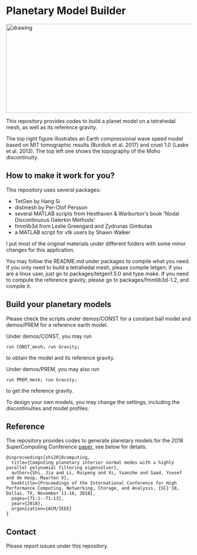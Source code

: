 Planetary Model Builder 
================================================================

<img src="figs/moho-mit_combined.png" alt="drawing" width="700" height="243" align="middle"/>

This repository provides codes to build a planet model on a tetrahedal mesh,
as well as its reference gravity. 

The top right figure illustrates an Earth compressional wave speed model based on MIT tomographic results (Burdick et al. 2017) 
and crust 1.0 (Laske et al. 2013). The top left one shows the topography of the Moho discontinuity.  

How to make it work for you? 
----------------------------------------------------------------
This repository uses several packages:  
+ TetGen by Hang Si  
+ distmesh by Per-Olof Persson  
+ several MATLAB scripts from Hesthaven & Warburton's book 'Nodal Discontinuous Galerkin Methods'  
+ fmmlib3d from Leslie Greengard and Zydrunas Gimbutas  
+ a MATLAB script for vtk users by Shawn Walker

I put most of the original materials under different folders 
with some minor changes for this application.


You may follow the README.md under packages to compile what you need. 
If you only need to build a tetrahedal mesh, please compile tetgen; if you are a linux user, just go to packages/tetgen1.5.0 and type make. If you need to compute the reference gravity, please go to packages/fmmlib3d-1.2, and compile it.  


Build your planetary models
-----------------------------------------------------------------
Please check the scripts under demos/CONST for a constant ball model and demos/PREM for a reference earth model. 

Under demos/CONST, you may run 
~~~ 
run CONST_mesh; run Gravity;
~~~
to obtain the model and its reference gravity. 

Under demos/PREM, you may also run 
~~~
run PREM_mesh; run Gravity;
~~~
to get the reference gravity. 

To design your own models, you may change the settings, including the discontinuities and model profiles. 

Reference
-------------------------------------------------------------------
The repository provides codes to generate planetary models for the 2018 SuperComputing Conference [paper](https://dl.acm.org/citation.cfm?id=3291751), see below for details. 

~~~
@inproceedings{shi2018computing,
  title={Computing planetary interior normal modes with a highly parallel polynomial filtering eigensolver},
  author={Shi, Jia and Li, Ruipeng and Xi, Yuanzhe and Saad, Yousef and de Hoop, Maarten V},
  booktitle={Proceedings of the International Conference for High Performance Computing, Networking, Storage, and Analysis, {SC}'18, Dallas, TX, November 11-16, 2018},
  pages={71:1--71:13},
  year={2018},
  organization={ACM/IEEE}
}
~~~


Contact 
-----------------------------------------------------------------
Please report issues under this repository. 

